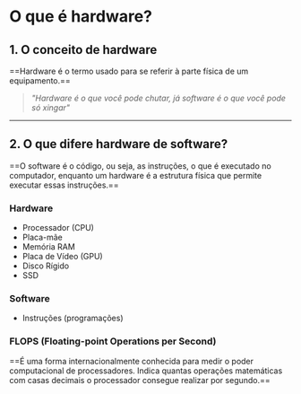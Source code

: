 # **O que é hardware?**

## 1. O conceito de hardware

==Hardware é o termo usado para se referir à parte física de um equipamento.==

> *"Hardware é o que você pode chutar, já software é o que você pode só xingar"*

---
## 2. O que difere hardware de software?

==O software é o código, ou seja, as instruções, o que é executado no computador, enquanto um hardware é a estrutura física que permite executar essas instruções.==

### Hardware

- Processador (CPU)
- Placa-mãe
- Memória RAM
- Placa de Vídeo (GPU)
- Disco Rígido
- SSD

### Software

- Instruções (programações)

### FLOPS (Floating-point Operations per Second)

==É uma forma internacionalmente conhecida para medir o poder computacional de processadores. Indica quantas operações matemáticas com casas decimais o processador consegue realizar por segundo.==